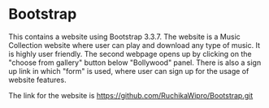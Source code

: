 # Bootstrap

This contains a website using Bootstrap 3.3.7. 
The website is a Music Collection website where user can play and download any type of music. It is highly user friendly. 
The second webpage opens up by clicking on the "choose from gallery" button  below "Bollywood" panel.
There is also a sign up link in which "form" is used, where user can sign up for the usage of website features.


The link for the website is https://github.com/RuchikaWipro/Bootstrap.git
